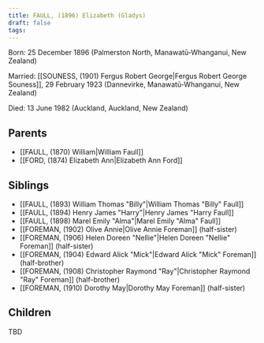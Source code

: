 ```yaml
---
title: FAULL, (1896) Elizabeth (Gladys)
draft: false
tags:
---
```

Born: 25 December 1896 (Palmerston North, Manawatū-Whanganui, New Zealand)

Married: [[SOUNESS, (1901) Fergus Robert George|Fergus Robert George Souness]], 29 February 1923 (Dannevirke, Manawatū-Whanganui, New Zealand)

Died: 13 June 1982 (Auckland, Auckland, New Zealand)

## Parents
- [[FAULL, (1870) William|William Faull]]
- [[FORD, (1874) Elizabeth Ann|Elizabeth Ann Ford]]

## Siblings
- [[FAULL, (1893) William Thomas "Billy"|William Thomas "Billy" Faull]]
- [[FAULL, (1894) Henry James "Harry"|Henry James "Harry Faull]]
- [[FAULL, (1898) Marel Emily "Alma"|Marel Emily "Alma" Faull]]
- [[FOREMAN, (1902) Olive Annie|Olive Annie Foreman]] (half-sister)
- [[FOREMAN, (1906) Helen Doreen "Nellie"|Helen Doreen "Nellie" Foreman]] (half-sister)
- [[FOREMAN, (1904) Edward Alick "Mick"|Edward Alick "Mick" Foreman]] (half-brother)
- [[FOREMAN, (1908) Christopher Raymond "Ray"|Christopher Raymond "Ray" Foreman]] (half-brother)
- [[FOREMAN, (1910) Dorothy May|Dorothy May Foreman]] (half-sister)

## Children
TBD